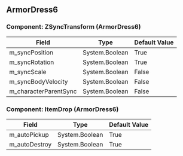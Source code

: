 ## ArmorDress6

### Component: ZSyncTransform (ArmorDress6)

|Field|Type|Default Value|
|---|---|---|
|m_syncPosition|System.Boolean|True|
|m_syncRotation|System.Boolean|True|
|m_syncScale|System.Boolean|False|
|m_syncBodyVelocity|System.Boolean|False|
|m_characterParentSync|System.Boolean|False|

### Component: ItemDrop (ArmorDress6)

|Field|Type|Default Value|
|---|---|---|
|m_autoPickup|System.Boolean|True|
|m_autoDestroy|System.Boolean|True|


